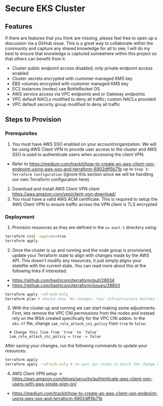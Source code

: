 # Secure EKS Cluster

## Features

If there are features that you think are missing, please feel free to open up a discussion via a GitHub issue. This is a great way to collaborate within the community and capture any shared knowledge for all to see; I will do my best to ensure that knowledge is captured somewhere within this project so that others can benefit from it.

- Cluster public endpoint access disabled; only private endpoint access enabled
- Cluster secrets encrypted with customer managed KMS key
- EBS volumes encrypted with customer managed KMS key
- EC2 instances (nodes) use BottleRocket OS
- AWS service access via VPC endpoints and or Gateway endpoints
- VPC default NACLs modified to deny all traffic; custom NACLs provided
- VPC default security group modified to deny all traffic

## Steps to Provision

### Prerequisites

1. You must have AWS SSO enabled on your account/organization. We will be using AWS Client VPN to provide user access to the cluster and AWS SSO is used to authenticate users when accessing the client VPN.
  - Refer to https://medium.com/trackit/how-to-create-an-aws-client-vpn-endpoint-using-aws-sso-and-terraform-6902dff5b71b up to `Step 3: Terraform Configuration` (ignore this section since we will be handling our own Terraform configuration here).
2. Download and install AWS Client VPN client https://aws.amazon.com/vpn/client-vpn-download/
2. You must have a valid AWS ACM certificate. This is required to setup the AWS Client VPN to ensure traffic across the VPN client is TLS encrypted

### Deployment

1. Provision resources as they are defined in the `us-east-1` directory using:
```bash
terraform init -upgrade=true
terraform apply
```

2. Once the cluster is up and running and the node group is provisioned, update your Terraform state to align with changes made by the AWS API. This doesn't modify any resources, it just simply aligns your statefile with the current state. You can read more about this at the following links if interested:
- https://github.com/hashicorp/terraform/pull/28634
- https://github.com/hashicorp/terraform/issues/28803

```bash
terraform apply -refresh-only
terraform plan # should show `No changes. Your infrastructure matches the configuration.`
```

<!-- TODO - remove in favor of Cilium's CNI -->
3. With the cluster up and running we can start making some adjustments. First, lets remove the VPC CNI permissions from the nodes and instead rely on the IRSA created specifically for the VPC CNI addon. In the `eks.tf` file, change `iam_role_attach_cni_policy` from `true` to `false`:

```hcl
  # Change this line from `true` to `false`
  iam_role_attach_cni_policy = true -> false
```

After saving your changes, run the following commands to update your resources:

```bash
terraform apply
terraform apply -refresh-only # re-sync our state to match the change we performed
```

4. AWS Client VPN setup -> https://aws.amazon.com/blogs/security/authenticate-aws-client-vpn-users-with-aws-single-sign-on/
- https://medium.com/trackit/how-to-create-an-aws-client-vpn-endpoint-using-aws-sso-and-terraform-6902dff5b71b

